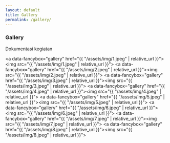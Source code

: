 ```yaml
---
layout: default
title: Gallery
permalink: /gallery/
---
```


<div class="page-description">
  <h3>Gallery</h3>
  <p>
    Dokumentasi kegiatan
  </p>
</div>

<a data-fancybox="gallery" href="{{ "/assets/img/1.jpeg" | relative_url }}"><img src="{{ "/assets/img/1.jpeg" | relative_url }}"></a>
<a data-fancybox="gallery" href="{{ "/assets/img/2.jpeg" | relative_url }}"><img src="{{ "/assets/img/2.jpeg" | relative_url }}"></a>
<a data-fancybox="gallery" href="{{ "/assets/img/3.jpeg" | relative_url }}"><img src="{{ "/assets/img/3.jpeg" | relative_url }}"></a>
<a data-fancybox="gallery" href="{{ "/assets/img/4.jpeg" | relative_url }}"><img src="{{ "/assets/img/4.jpeg" | relative_url }}"></a>
<a data-fancybox="gallery" href="{{ "/assets/img/5.jpeg" | relative_url }}"><img src="{{ "/assets/img/5.jpeg" | relative_url }}"></a>
<a data-fancybox="gallery" href="{{ "/assets/img/6.jpeg" | relative_url }}"><img src="{{ "/assets/img/6.jpeg" | relative_url }}"></a>
<a data-fancybox="gallery" href="{{ "/assets/img/7.jpeg" | relative_url }}"><img src="{{ "/assets/img/7.jpeg" | relative_url }}"></a>
<a data-fancybox="gallery" href="{{ "/assets/img/8.jpeg" | relative_url }}"><img src="{{ "/assets/img/8.jpeg" | relative_url }}"></a>
